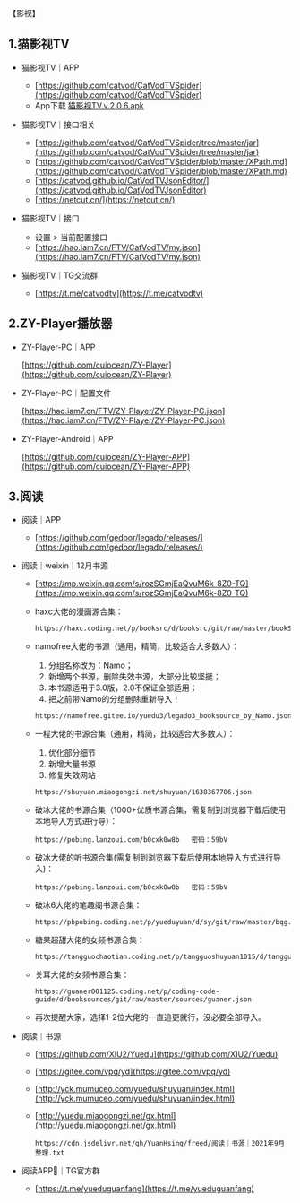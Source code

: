 【影视】

## 1.猫影视TV

- 猫影视TV｜APP
  - [https://github.com/catvod/CatVodTVSpider](https://github.com/catvod/CatVodTVSpider)
  - App下载 [猫影视TV.v.2.0.6.apk](https://hao.iam7.cn/FTV/CatVodTV/猫影视TV.v.2.0.6.apk)

- 猫影视TV｜接口相关
  - [https://github.com/catvod/CatVodTVSpider/tree/master/jar](https://github.com/catvod/CatVodTVSpider/tree/master/jar)
  - [https://github.com/catvod/CatVodTVSpider/blob/master/XPath.md](https://github.com/catvod/CatVodTVSpider/blob/master/XPath.md)
  - [https://catvod.github.io/CatVodTVJsonEditor/](https://catvod.github.io/CatVodTVJsonEditor)
  - [https://netcut.cn/](https://netcut.cn/)
- 猫影视TV｜接口
  - 设置 > 当前配置接口
  - [https://hao.iam7.cn/FTV/CatVodTV/my.json](https://hao.iam7.cn/FTV/CatVodTV/my.json)
- 猫影视TV｜TG交流群
  - [https://t.me/catvodtv](https://t.me/catvodtv)

## 2.ZY-Player播放器

- ZY-Player-PC｜APP

  [https://github.com/cuiocean/ZY-Player](https://github.com/cuiocean/ZY-Player)
  
- ZY-Player-PC｜配置文件

  [https://hao.iam7.cn/FTV/ZY-Player/ZY-Player-PC.json](https://hao.iam7.cn/FTV/ZY-Player/ZY-Player-PC.json)

- ZY-Player-Android｜APP

  [https://github.com/cuiocean/ZY-Player-APP](https://github.com/cuiocean/ZY-Player-APP)



## 3.阅读

- 阅读｜APP

  - [https://github.com/gedoor/legado/releases/](https://github.com/gedoor/legado/releases/)

- 阅读｜weixin｜12月书源

  - [https://mp.weixin.qq.com/s/rozSGmjEaQvuM6k-8Z0-TQ](https://mp.weixin.qq.com/s/rozSGmjEaQvuM6k-8Z0-TQ)

  - haxc大佬的漫画源合集：

    ```
    https://haxc.coding.net/p/booksrc/d/booksrc/git/raw/master/bookSource.json
    ```

  - namofree大佬的书源（通用，精简，比较适合大多数人）：

    1. 分组名称改为：Namo；
    2. 新增两个书源，删除失效书源，大部分比较坚挺；
    3. 本书源适用于3.0版，2.0不保证全部适用；
    4. 把之前带Namo的分组删除重新导入！

    ```
    https://namofree.gitee.io/yuedu3/legado3_booksource_by_Namo.json
    ```

  - 一程大佬的书源合集（通用，精简，比较适合大多数人）：

    1. 优化部分细节
    2. 新增大量书源
    3. 修复失效网站

    ```
    https://shuyuan.miaogongzi.net/shuyuan/1638367786.json
    ```

  - 破冰大佬的书源合集（1000+优质书源合集，需复制到浏览器下载后使用本地导入方式进行导）：

    ```
    https://pobing.lanzoui.com/b0cxk0w8b   密码：59bV
    ```

  - 破冰大佬的听书源合集(需复制到浏览器下载后使用本地导入方式进行导入)：

    ```
    https://pobing.lanzoui.com/b0cxk0w8b   密码：59bV
    ```

  - 破冰6大佬的笔趣阁书源合集：

    ```
    https://pbpobing.coding.net/p/yueduyuan/d/sy/git/raw/master/bqg.json
    ```

  - 糖果超甜大佬的女频书源合集：

    ```
    https://tangguochaotian.coding.net/p/tangguoshuyuan1015/d/tangguo/git/raw/master/exportBookSource.json
    ```

  - 关耳大佬的女频书源合集：

    ```
    https://guaner001125.coding.net/p/coding-code-guide/d/booksources/git/raw/master/sources/guaner.json
    ```

  - 再次提醒大家，选择1-2位大佬的一直追更就行，没必要全部导入。

- 阅读｜书源

  - [https://github.com/XIU2/Yuedu](https://github.com/XIU2/Yuedu)

  - [https://gitee.com/vpq/yd](https://gitee.com/vpq/yd)

  - [http://yck.mumuceo.com/yuedu/shuyuan/index.html](http://yck.mumuceo.com/yuedu/shuyuan/index.html)

  - [http://yuedu.miaogongzi.net/gx.html](http://yuedu.miaogongzi.net/gx.html)

    ```
    https://cdn.jsdelivr.net/gh/YuanHsing/freed/阅读｜书源｜2021年9月整理.txt
    ```

- 阅读APP📖｜TG官方群

  - [https://t.me/yueduguanfang](https://t.me/yueduguanfang)